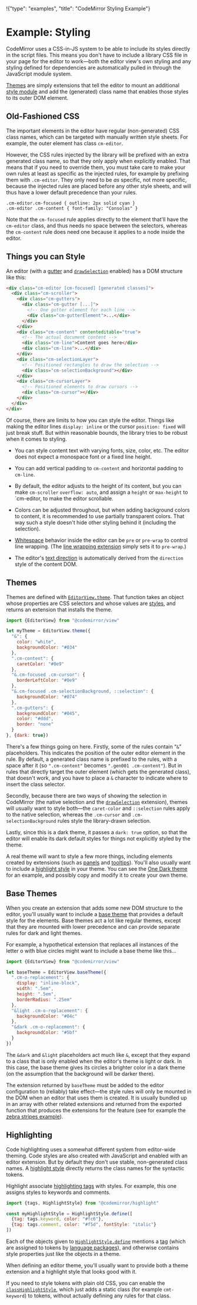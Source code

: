 !{"type": "examples", "title": "CodeMirror Styling Example"}

# Example: Styling

CodeMirror uses a CSS-in-JS system to be able to include its styles
directly in the script files. This means you don't have to include a
library CSS file in your page for the editor to work—both the editor
view's own styling and any styling defined for dependencies are
automatically pulled in through the JavaScript module system.

[Themes](##view.EditorView^themes) are simply extensions that tell the
editor to mount an additional [style
module](https://github.com/marijnh/style-mod#documentation) and add
the (generated) class name that enables those styles to its outer DOM
element.

## Old-Fashioned CSS

The important elements in the editor have regular (non-generated) CSS
class names, which can be targeted with manually written style sheets.
For example, the outer element has class `cm-editor`.

However, the CSS rules injected by the library will be prefixed with
an extra generated class name, so that they only apply when explicitly
enabled. That means that if you need to override them, you must take
care to make your own rules at least as specific as the injected
rules, for example by prefixing them with `.cm-editor`. They only need
to be _as_ specific, not more specific, because the injected rules are
placed before any other style sheets, and will thus have a lower
default precedence than your rules.

```text/css
.cm-editor.cm-focused { outline: 2px solid cyan }
.cm-editor .cm-content { font-family: "Consolas" }
```

Note that the `cm-focused` rule applies directly to the element
that'll have the `cm-editor` class, and thus needs no space between
the selectors, whereas the `cm-content` rule does need one because it
applies to a node inside the editor.

## Things you can Style

An editor (with a [gutter](##gutter) and
[`drawSelection`](##view.drawSelection) enabled) has a DOM structure
like this:

```html
<div class="cm-editor [cm-focused] [generated classes]">
  <div class="cm-scroller">
    <div class="cm-gutters">
      <div class="cm-gutter [...]">
        <!-- One gutter element for each line -->
        <div class="cm-gutterElement">...</div>
      </div>
    </div>
    <div class="cm-content" contenteditable="true">
      <!-- The actual document content -->
      <div class="cm-line">Content goes here</div>
      <div class="cm-line">...</div>
    </div>
    <div class="cm-selectionLayer">
      <!-- Positioned rectangles to draw the selection -->
      <div class="cm-selectionBackground"></div>
    </div>
    <div class="cm-cursorLayer">
      <!-- Positioned elements to draw cursors -->
      <div class="cm-cursor"></div>
    </div>
  </div>
</div>
```

Of course, there are limits to how you can style the editor. Things
like making the editor lines `display: inline` or the cursor
`position: fixed` will just break stuff. But within reasonable bounds,
the library tries to be robust when it comes to styling.

 * You can style content text with varying fonts, size, color, etc.
   The editor does not expect a monospace font or a fixed line height.

 * You can add vertical padding to `cm-content` and horizontal padding
   to `cm-line`.

 * By default, the editor adjusts to the height of its content, but
   you can make `cm-scroller` `overflow: auto`, and assign a `height`
   or `max-height` to `cm-editor, to make the editor scrollable.

 * Colors can be adjusted throughout, but when adding background
   colors to content, it is recommended to use partially transparent
   colors. That way such a style doesn't hide other styling behind it
   (including the selection).

 * [Whitespace](https://developer.mozilla.org/en-US/docs/Web/CSS/white-space)
   behavior inside the editor can be `pre` or `pre-wrap` to control
   line wrapping. (The [line wrapping
   extension](##view.EditorView^lineWrapping) simply sets it to
   `pre-wrap`.)

 * The editor's [text direction](##view.EditorView.textDirection) is
   automatically derived from the `direction` style of the content
   DOM.

## Themes

Themes are defined with [`EditorView.theme`](##view.EditorView^theme).
That function takes an object whose properties are CSS selectors and
whose values are
[styles](https://github.com/marijnh/style-mod#documentation), and
returns an extension that installs the theme.

```javascript
import {EditorView} from "@codemirror/view"

let myTheme = EditorView.theme({
  "&": {
    color: "white",
    backgroundColor: "#034"
  },
  ".cm-content": {
    caretColor: "#0e9"
  },
  "&.cm-focused .cm-cursor": {
    borderLeftColor: "#0e9"
  },
  "&.cm-focused .cm-selectionBackground, ::selection": {
    backgroundColor: "#074"
  },
  ".cm-gutters": {
    backgroundColor: "#045",
    color: "#ddd",
    border: "none"
  }
}, {dark: true})
```

There's a few things going on here. Firstly, some of the rules contain
“`&`” placeholders. This indicates the position of the outer editor
element in the rule. By default, a generated class name is prefixed to
the rules, with a space after it (so `".cm-content"` becomes `".gen001
.cm-content"`). But in rules that directly target the outer element
(which gets the generated class), that doesn't work, and you have to
place a `&` character to indicate where to insert the class selector.

Secondly, because there are two ways of showing the selection in
CodeMirror (the native selection and the
[`drawSelection`](##view.drawSelection) extension), themes will
usually want to style both—the `caret-color` and `::selection` rules
apply to the native selection, whereas the `.cm-cursor` and
`.cm-selectionBackground` rules style the library-drawn selection.

Lastly, since this is a dark theme, it passes a `dark: true` option,
so that the editor will enable its dark default styles for things not
explicitly styled by the theme.

A real theme will want to style a few more things, including elements
created by extensions (such as [panels](##panel) and
[tooltips](##tooltips)). You'll also usually want to include a
[highlight style](##highlight.HighlightStyle) in your theme. You can
see the [One Dark theme](https://github.com/codemirror/theme-one-dark)
for an example, and possibly copy and modify it to create your own
theme.

## Base Themes

When you create an extension that adds some new DOM structure to the
editor, you'll usually want to include a [base
theme](##view.EditorView^baseTheme) that provides a default style for
the elements. Base themes act a lot like regular themes, except that
they are mounted with lower precedence and can provide separate rules
for dark and light themes.

For example, a hypothetical extension that replaces all instances of
the letter o with blue circles might want to include a base theme like
this...

```javascript
import {EditorView} from "@codemirror/view"

let baseTheme = EditorView.baseTheme({
  ".cm-o-replacement": {
    display: "inline-block",
    width: ".5em",
    height: ".5em",
    borderRadius: ".25em"
  },
  "&light .cm-o-replacement": {
    backgroundColor: "#04c"
  },
  "&dark .cm-o-replacement": {
    backgroundColor: "#5bf"
  }
})
```

The `&dark` and `&light` placeholders act much like `&`, except that
they expand to a class that is only enabled when the editor's theme is
light or dark. In this case, the base theme gives its circles a
brighter color in a dark theme (on the assumption that the background
will be darker there).

The extension returned by `baseTheme` must be added to the editor
configuration to (reliably) take effect—the style rules will only be
mounted in the DOM when an editor that uses them is created. It is
usually bundled up in an array with other related extensions and
returned from the exported function that produces the extensions for
the feature (see for example the [zebra stripes example](../zebra/)).

## Highlighting

Code highlighting uses a somewhat different system from editor-wide
theming. Code styles are also created with JavaScript and enabled with
an editor extension. But by default they don't use stable,
non-generated class names. A [highlight
style](##highlight.HighlightStyle) directly returns the class names
for the syntactic tokens.

Highlight associate [highlighting tags](##highlight.Tag) with styles.
For example, this one assigns styles to keywords and comments.

```javascript
import {tags, HighlightStyle} from "@codemirror/highlight"

const myHighlightStyle = HighlightStyle.define([
  {tag: tags.keyword, color: "#fc6"},
  {tag: tags.comment, color: "#f5d", fontStyle: "italic"}
])
```

Each of the objects given to
[`HighlightStyle.define`](##highlight.HighlightStyle^define) mentions
a [tag](##highlight.tags) (which are assigned to tokens by [language
packages](../lang-package/)), and otherwise contains style properties
just like the objects in a theme.

When defining an editor theme, you'll usually want to provide both a
theme extension and a highlight style that looks good with it.

If you need to style tokens with plain old CSS, you can enable the
[`classHighlightStyle`](##highlight.classHighlightStyle), which just
adds a static class (for example `cmt-keyword`) to tokens, without actually
defining any rules for that class.
